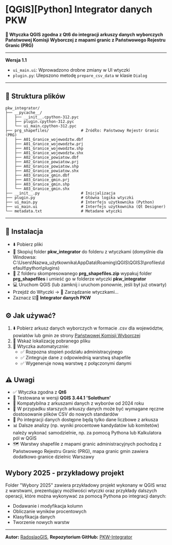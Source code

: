 # [QGIS][Python] Integrator danych PKW

**🧩 Wtyczka QGIS zgodna z Qt6 do integracji arkuszy danych wyborczych Państwowej Komisji Wyborczej z mapami granic z Państwowego Rejestru Granic (PRG)**

---

**Wersja 1.1**
- `ui_main.ui`: Wprowadzono drobne zmiany w UI wtyczki
- `plugin.py`: Ulepszono metodę `prepare_csv_data` w klasie `Dialog`

---

## 📁 Struktura plików

```plaintext
pkw_integrator/
├── __pycache__/
│   ├── __init__.cpython-312.pyc
│   ├── plugin.cpython-312.pyc
│   └── ui_main.cpython-312.pyc
├── prg_shapefiles/              # Źródło: Państwowy Rejestr Granic (PRG)
│   ├── A01_Granice_wojewodztw.dbf
│   ├── A01_Granice_wojewodztw.prj
│   ├── A01_Granice_wojewodztw.shp
│   ├── A01_Granice_wojewodztw.shx
│   ├── A02_Granice_powiatow.dbf
│   ├── A02_Granice_powiatow.prj
│   ├── A02_Granice_powiatow.shp
│   ├── A02_Granice_powiatow.shx
│   ├── A03_Granice_gmin.dbf
│   ├── A03_Granice_gmin.prj
│   ├── A03_Granice_gmin.shp
│   └── A03_Granice_gmin.shx
├── __init__.py                  # Inicjalizacja
├── plugin.py                    # Główna logika wtyczki
├── ui_main.py                   # Interfejs użytkownika (Python)
├── ui_main.ui                   # Interfejs użytkownika (Qt Designer)
└── metadata.txt                 # Metadane wtyczki
```

---

## 🔧 Instalacja

- ⬇️ Pobierz pliki
- 📁 Skopiuj folder **pkw_integrator** do folderu z wtyczkami (domyślnie dla Windowsa: C:\Users\Nazwa_użytkownika\AppData\Roaming\QGIS\QGIS3\profiles\default\python\plugins)
- 📁 Z folderu skompresowanego **prg_shapefiles.zip** wypakuj folder **prg_shapefiles** i umieść go w folderze wtyczki **pkw_integrator**
- 💻 Uruchom QGIS (lub zamknij i uruchom ponownie, jeśli był już otwarty)
- Przejdź do Wtyczki → 🧩 Zarządzanie wtyczkami...
- Zaznacz ☑️🧩 **Integrator danych PKW**

## ⚙️ Jak używać?

1. ⬇️ Pobierz arkusz danych wyborczych w formacie .csv dla województw, powiatów lub gmin ze strony [Państwowej Komisji Wyborczej](https://pkw.gov.pl)
2. 📁 Wskaż lokalizację pobranego pliku
3. 🧩 Wtyczka automatycznie:
   - ✅ Rozpozna stopień podziału administracyjnego
   - ✅ Zintegruje dane z odpowiednią warstwą shapefile
   - ✅ Wygeneruje nową warstwę z połączonymi danymi

## ⚠️ Uwagi

- ✅ Wtyczka zgodna z **Qt6**
- 🧪 Testowana w wersji **QGIS 3.44.1 'Solothurn'**
- 📅 Kompatybilna z arkuszami danych z wyborów od 2024 roku
- 🔄 W przypadku starszych arkuszy danych może być wymagane ręczne dostosowanie plików CSV do nowych standardów
- 🧮 Po integracji danych dostępne będą tylko dane liczbowe z arkusza
- 📊 Dalsze analizy (np. wyniki procentowe kandydatów lub komitetów) należy wykonać samodzielnie, np. za pomocą Pythona lub Kalkulatora pól w QGIS
- 🗺️ Warstwy shapefile z mapami granic administracyjnych pochodzą z Państwowego Rejestru Granic (PRG), mapa granic gmin zawiera dodatkowo granice dzielnic Warszawy

## Wybory 2025 - przykładowy projekt

Folder "Wybory 2025" zawiera przykładowy projekt wykonany w QGIS wraz z warstwami, prezentujący możliwości wtyczki oraz przykłady dalszych operacji, które można wykonywać za pomocą Pythona po integracji danych:
- Dodawanie i modyfikacja kolumn
- Obliczanie wyników procentowych
- Klasyfikacja danych
- Tworzenie nowych warstw

---

**Autor:** [RadoslaoGIS](https://github.com/RadoslaoGIS), **Repozytorium GitHub:** [PKW-Integrator](https://github.com/RadoslaoGIS/PKW-Integrator)
